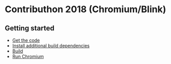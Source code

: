 # Contributhon 2018 (Chromium/Blink)

## Getting started
- [Get the code](/docs/get_the_code.md)
- [Install additional build dependencies](/docs/install_build_deps.md)
- [Build](/docs/build.md)
- [Run Chromium](/docs/run_chromium.md)
